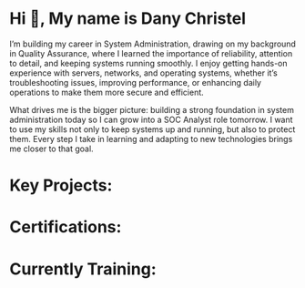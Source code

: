 # Hi 👋, My name is Dany Christel 
  I’m building my career in System Administration, drawing on my background in Quality Assurance, where I learned the importance of reliability, attention to detail, and keeping systems running smoothly. I enjoy getting hands-on experience with servers, networks, and operating systems, whether it’s troubleshooting issues, improving performance, or enhancing daily operations to make them more secure and efficient.

  What drives me is the bigger picture: building a strong foundation in system administration today so I can grow into a SOC Analyst role tomorrow. I want to use my skills not only to keep systems up and running, but also to protect them. Every step I take in learning and adapting to new technologies brings me closer to that goal.

# Key Projects:


# Certifications: 


# Currently Training:




